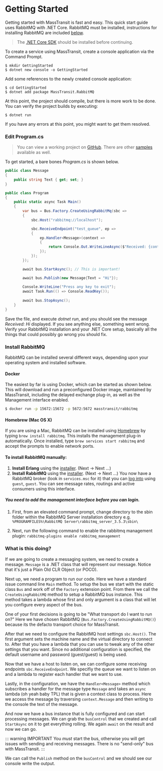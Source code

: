 # Getting Started

Getting started with MassTransit is fast and easy. This quick start guide uses RabbitMQ with .NET Core. RabbitMQ must be installed, instructions for installing RabbitMQ are included [below](#install-rabbitmq).

> The [.NET Core SDK](https://dotnet.microsoft.com/download) should be installed before continuing.

To create a service using MassTransit, create a console application via the Command Prompt.

```
$ mkdir GettingStarted
$ dotnet new console -o GettingStarted
```

Add some references to the newly created console application:

```
$ cd GettingStarted
$ dotnet add package MassTransit.RabbitMQ
```

At this point, the project should compile, but there is more work to be done. You can verify the project builds by executing:

```
$ dotnet run
```

If you have any errors at this point, you might want to get them resolved.

### Edit Program.cs

> You can view a working project on [GitHub](https://github.com/MassTransit/Sample-ConsoleService). There are other [samples](/learn/samples) available as well.

To get started, a bare bones *Program.cs* is shown below.

```csharp
public class Message
{ 
    public string Text { get; set; }
}

public class Program
{
    public static async Task Main()
    {
        var bus = Bus.Factory.CreateUsingRabbitMq(sbc =>
        {
            sbc.Host("rabbitmq://localhost");

            sbc.ReceiveEndpoint("test_queue", ep =>
            {
                ep.Handler<Message>(context =>
                {
                    return Console.Out.WriteLineAsync($"Received: {context.Message.Text}");
                });
            });
        });

        await bus.StartAsync(); // This is important!

        await bus.Publish(new Message{Text = "Hi"});
        
        Console.WriteLine("Press any key to exit");
        await Task.Run(() => Console.ReadKey());
        
        await bus.StopAsync();
    }
}
```

Save the file, and execute _dotnet run_, and you should see the message *Received: Hi* displayed. If you see anything else, something went wrong. Verify your RabbitMQ installation and your .NET Core setup, basically all the things that could possibly go wrong you should fix.

### Install RabbitMQ

RabbitMQ can be installed several different ways, depending upon your operating system and installed software.

#### Docker

The easiest by far is using Docker, which can be started as shown below. This will download and run a preconfigured Docker image, maintained by MassTransit, including the delayed exchange plug-in, as well as the Management interface enabled.

```bash
$ docker run -p 15672:15672 -p 5672:5672 masstransit/rabbitmq
```

#### Homebrew (Mac OS X)

If you are using a Mac, RabbitMQ can be installed using [Homebrew](https://brew.sh/) by typing `brew install rabbitmq`. This installs the management plug-in automatically. Once installed, type `brew services start rabbitmq` and accept the prompts to enable network ports.

#### To install RabbitMQ manually:

 1. **Install Erlang** using the [installer](http://www.erlang.org/download.html). (Next -> Next ...)
 2. **Install RabbitMQ** using the [installer](http://www.rabbitmq.com/download.html). (Next -> Next ...) You now have a RabbitMQ broker (look in `services.msc` for it) that you can [log into](http://localhost:15672/#/) using `guest`, `guest`. You can see message rates, routings and active consumers using this interface. 
 
##### You need to add the management interface before you can login.

1. First, from an elevated command prompt, change directory to the sbin folder within the RabbitMQ Server installation directory e.g. `%PROGRAMFILES%\RabbitMQ Server\rabbitmq_server_3.5.3\sbin\`

2. Next, run the following command to enable the rabbitmq management plugin: `rabbitmq-plugins enable rabbitmq_management`

### What is this doing?

If we are going to create a messaging system, we need to create a message. `Message` is a .NET class that will represent our message. Notice that it's just a Plain Old CLR Object (or POCO).

Next up, we need a program to run our code. Here we have a standard issue command line `Main` method. To setup the bus we start with the static class `Bus` and work off of the `Factory` extension point. From there we call the `CreateUsingRabbitMQ` method to setup a RabbitMQ bus instance. This method takes a lambda whose first and only argument is a class that will let you configure every aspect of the bus.

One of your first decisions is going to be "What transport do I want to run on?" Here we have chosen RabbitMQ (`Bus.Factory.CreateUsingRabbitMQ()`) because its the defacto transport choice for MassTransit.

After that we need to configure the RabbitMQ host settings `sbc.Host()`. The first argument sets the machine name and the virtual directory to connect to. After that you have a lambda that you can use to tweak any of the other settings that you want. Since no additional configuration is specified, the default username and password (guest/guest) is being used.

Now that we have a host to listen on, we can configure some receiving endpoints `sbc.ReceiveEndpoint`. We specifiy the queue we want to listen on and a lambda to register each handler that we want to use.

Lastly, in the configuration, we have the `Handler<Message>` method which subscribes a handler for the message type `Message` and takes an `async` lambda (oh yeah baby TPL) that is given a context class to process. Here we access the message by traversing `context.Message` and then writing to the console the text of the message.

And now we have a bus instance that is fully configured and can start processing messages. We can grab the `busControl` that we created and call `StartAsync` on it to get everything rolling. We again `await` on the result and now we can go.

::: warning IMPORTANT
You *must* start the bus, otherwise you will get issues with sending and receiving messages. There is no "send-only" bus with MassTransit.
:::

We can call the `Publish` method on the `busControl` and we should see our console write the output.
